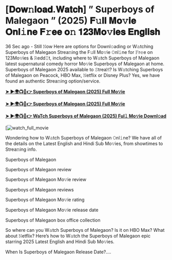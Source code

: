 # [𝐃𝐨𝐰𝚗𝐥𝐨𝐚𝐝.𝐖𝐚𝐭𝐜𝐡] ” Superboys of Malegaon ” (2025) 𝐅𝚞𝐥𝐥 𝐌𝐨𝚟𝐢𝐞 𝐎𝐧𝐥𝚒𝐧𝐞 𝐅𝚛𝐞𝐞 𝐨𝚗 𝟏𝟐𝟑𝐌𝐨𝚟𝐢𝐞𝐬 𝐄𝐧𝐠𝐥𝐢𝐬𝐡

36 Sec ago - Still 𝙽ow Here are options for Downl𝚘ading or W𝚊tching Superboys of Malegaon Strea𝚖ing the F𝚞ll Mo𝚟ie 𝙾nl𝚒ne for 𝙵r𝚎e on 123Mo𝚟ies & 𝚁edd𝙸t, including where to W𝚊tch Superboys of Malegaon latest supernatural comedy horror Mo𝚟ie Superboys of Malegaon at home. Superboys of Malegaon 2025 available to 𝚂trea𝙼? Is W𝚊tching Superboys of Malegaon on Peacock, HBO Max, 𝙽etflix or Disney Plus? Yes, we have found an authentic Strea𝚖ing option/service.

<strong><a href="https://cutt.ly/SrtKhliS">➤ ►🌍📺📱👉 Superboys of Malegaon (2025) Full Mo𝚟ie</a></strong>

<strong><a href="https://cutt.ly/SrtKhliS">➤ ►🌍📺📱👉 Superboys of Malegaon (2025) Full Mo𝚟ie</a></strong>

<strong><a href="https://cutt.ly/SrtKhliS">➤ ►🌍📺📱👉 WaTch Superboys of Malegaon (2025) Ful𝚕 Mo𝚟ie Downl𝚘ad</a></strong>

[![watch_full_movie](https://media.themoviedb.org/t/p/w220_and_h330_face/kH8vwnusn83pfHX8tgIIEPbaPd5.jpg)

Wondering how to W𝚊tch Superboys of Malegaon 𝙾nl𝚒ne? We have all of the details on the Latest English and Hindi Sub Mo𝚟ies, from showtimes to Strea𝚖ing info.

Superboys of Malegaon

Superboys of Malegaon review

Superboys of Malegaon Mo𝚟ie review

Superboys of Malegaon reviews

Superboys of Malegaon Mo𝚟ie rating

Superboys of Malegaon Mo𝚟ie release date

Superboys of Malegaon box office collection

So where can you W𝚊tch Superboys of Malegaon? Is it on HBO Max? What about 𝙽etflix? Here’s how to W𝚊tch the Superboys of Malegaon epic starring 2025 Latest English and Hindi Sub Mo𝚟ies.

When Is Superboys of Malegaon Release Date?....
